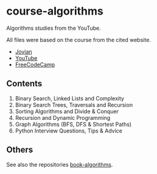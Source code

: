# course-algorithms

Algorithms studies from the YouTube.

All files were based on the course from the cited website.

- [Jovian](https://jovian.ai/learn/data-structures-and-algorithms-in-python)
- [YouTube](https://youtu.be/pkYVOmU3MgA)
- [FreeCodeCamp](https://www.freecodecamp.org/news/learn-algorithms-and-data-structures-in-python/)

## Contents

1. Binary Search, Linked Lists and Complexity
2. Binary Search Trees, Traversals and Recursion
3. Sorting Algorithms and Divide & Conquer
4. Recursion and Dynamic Programming
5. Graph Algorithms (BFS, DFS & Shortest Paths)
6. Python Interview Questions, Tips & Advice

## Others

See also the repositories [book-algorithms](https://github.com/thiagoneye/book-algorithms).
